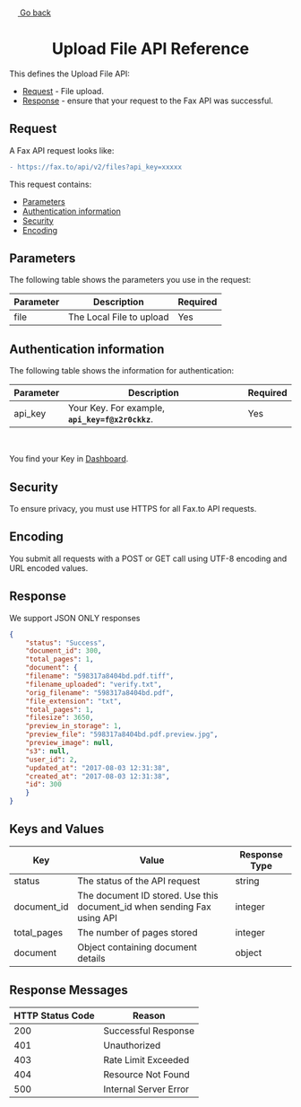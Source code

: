 <a href="#"><img width="15px" height="15px" src="https://image.flaticon.com/icons/svg/1/1453.svg" /> <a href="./../../../README.md#upload-local-file"> Go back</a></a>

<h1 align="center">Upload File API Reference</h1>

This defines the Upload File API:

* [Request](#request) - File upload.
* [Response](#response) - ensure that your request to the Fax API was successful.

## Request

A Fax API request looks like:
```diff
- https://fax.to/api/v2/files?api_key=xxxxx
```
This request contains:

* [Parameters](#parameters)
* [Authentication information](#authentication-information)
* [Security](#security)
* [Encoding](#encoding)

## Parameters

The following table shows the parameters you use in the request:

| **Parameter** | **Description**                                                                                      | **Required** |
| ------------- | ---------------------------------------------------------------------------------------------------- | ------------ |
| file          | The Local File to upload                                                                             | Yes          |

## Authentication information

The following table shows the information for authentication:

| **Parameter** | **Description**                                                                                      | **Required** |
| ------------- | ---------------------------------------------------------------------------------------------------- | ------------ |
| api_key       | Your Key. For example, **```api_key=f@x2r0ckkz```**.                                                 | Yes          |

<br>

You find your Key in [Dashboard](https://api.fax.to/dashboard).

## Security

To ensure privacy, you must use HTTPS for all Fax.to API requests.

## Encoding

You submit all requests with a POST or GET call using UTF-8 encoding and URL encoded values.

## Response

We support JSON ONLY responses

```json
{
	"status": "Success",
	"document_id": 300,
	"total_pages": 1,
	"document": {
	"filename": "598317a8404bd.pdf.tiff",
	"filename_uploaded": "verify.txt",
	"orig_filename": "598317a8404bd.pdf",
	"file_extension": "txt",
	"total_pages": 1,
	"filesize": 3650,
	"preview_in_storage": 1,
	"preview_file": "598317a8404bd.pdf.preview.jpg",
	"preview_image": null,
	"s3": null,
	"user_id": 2,
	"updated_at": "2017-08-03 12:31:38",
	"created_at": "2017-08-03 12:31:38",
	"id": 300
	}
}
```

## Keys and Values

| **Key**           | **Value**                                                               | **Response Type** |
| ----------------- | ----------------------------------------------------------------------- | ----------------- |
| status            | The status of the API request                                           | string            |
| document_id       | The document ID stored. Use this document_id when sending Fax using API | integer           |
| total_pages       | The number of pages stored                                              | integer           |
| document          | Object containing document details                                      | object            |

## Response Messages

| **HTTP Status Code** | **Reason**            |
| -------------------- | --------------------- |
| 200                  | Successful Response   |
| 401                  | Unauthorized          |
| 403                  | Rate Limit Exceeded   |
| 404                  | Resource Not Found    |
| 500                  | Internal Server Error |

